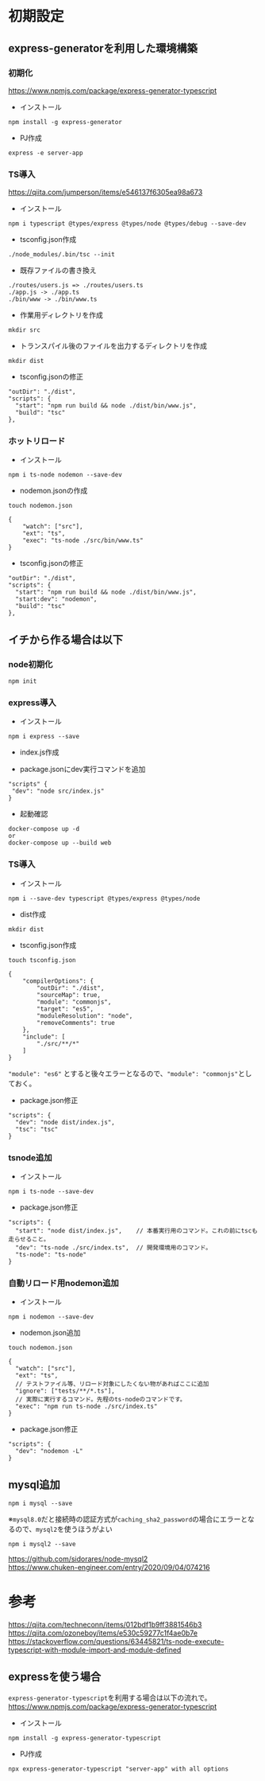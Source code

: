 # 初期設定

## express-generatorを利用した環境構築
### 初期化
https://www.npmjs.com/package/express-generator-typescript  

- インストール
```
npm install -g express-generator  
```

- PJ作成
```
express -e server-app  
```
### TS導入
https://qiita.com/jumperson/items/e546137f6305ea98a673  
  
- インストール
```
npm i typescript @types/express @types/node @types/debug --save-dev 
```

- tsconfig.json作成
```
./node_modules/.bin/tsc --init
```

- 既存ファイルの書き換え
```
./routes/users.js => ./routes/users.ts
./app.js -> ./app.ts
./bin/www -> ./bin/www.ts
```

- 作業用ディレクトリを作成
```
mkdir src
```
  
- トランスパイル後のファイルを出力するディレクトリを作成
```
mkdir dist
```
  
- tsconfig.jsonの修正
```
"outDir": "./dist", 
"scripts": {
  "start": "npm run build && node ./dist/bin/www.js",
  "build": "tsc"
},
 ```
  
### ホットリロード
- インストール
```
npm i ts-node nodemon --save-dev
```

- nodemon.jsonの作成
```
touch nodemon.json
```
```
{
    "watch": ["src"],
    "ext": "ts",
    "exec": "ts-node ./src/bin/www.ts"
}
```
- tsconfig.jsonの修正
```
"outDir": "./dist", 
"scripts": {
  "start": "npm run build && node ./dist/bin/www.js",
  "start:dev": "nodemon",
  "build": "tsc"
},
 ```

## イチから作る場合は以下
  
### node初期化
```
npm init
```

### express導入
- インストール
```
npm i express --save
```

- index.js作成

- package.jsonにdev実行コマンドを追加
```
"scripts" {
 "dev": "node src/index.js"
}
```

- 起動確認
```
docker-compose up -d
or
docker-compose up --build web
```

### TS導入
- インストール
```
npm i --save-dev typescript @types/express @types/node
```

- dist作成
```
mkdir dist
```

- tsconfig.json作成
```
touch tsconfig.json
```
```
{
    "compilerOptions": {
        "outDir": "./dist",
        "sourceMap": true,
        "module": "commonjs",
        "target": "es5",
        "moduleResolution": "node",
        "removeComments": true
    },
    "include": [
        "./src/**/*"
    ]
}
```
` "module": "es6" ` とすると後々エラーとなるので、`"module": "commonjs"`としておく。

- package.json修正
```
"scripts": {
  "dev": "node dist/index.js",
  "tsc": "tsc"
}
```

### tsnode追加
- インストール
```
npm i ts-node --save-dev
```

- package.json修正
```
"scripts": {
  "start": "node dist/index.js",    // 本番実行用のコマンド。これの前にtscも走らせること。
  "dev": "ts-node ./src/index.ts",  // 開発環境用のコマンド。
  "ts-node": "ts-node"
}
```

### 自動リロード用nodemon追加
- インストール
```
npm i nodemon --save-dev
```

- nodemon.json追加
```
touch nodemon.json
```
```
{
  "watch": ["src"],
  "ext": "ts",
  // テストファイル等、リロード対象にしたくない物があればここに追加
  "ignore": ["tests/**/*.ts"],
  // 実際に実行するコマンド。先程のts-nodeのコマンドです。
  "exec": "npm run ts-node ./src/index.ts"
}
```

- package.json修正
```
"scripts": {
  "dev": "nodemon -L"
}
```
## mysql追加
```
npm i mysql --save
```
※` mysql8.0 `だと接続時の認証方式が` caching_sha2_password `の場合にエラーとなるので、` mysql2 `を使うほうがよい
```
npm i mysql2 --save
```
https://github.com/sidorares/node-mysql2  
https://www.chuken-engineer.com/entry/2020/09/04/074216  



# 参考
https://qiita.com/techneconn/items/012bdf1b9ff3881546b3  
https://qiita.com/ozoneboy/items/e530c59277c1f4ae0b7e  
https://stackoverflow.com/questions/63445821/ts-node-execute-typescript-with-module-import-and-module-defined

## expressを使う場合
 ` express-generator-typescript `を利用する場合は以下の流れで。  
https://www.npmjs.com/package/express-generator-typescript  

- インストール
```
npm install -g express-generator-typescript  
```

- PJ作成
```
npx express-generator-typescript "server-app" with all options
```
